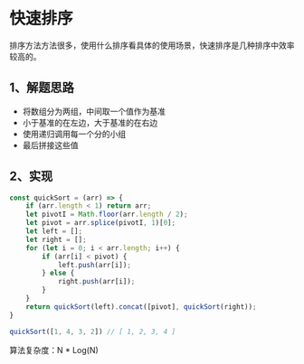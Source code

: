 # 快速排序

排序方法方法很多，使用什么排序看具体的使用场景，快速排序是几种排序中效率较高的。

## 1、解题思路

- 将数组分为两组，中间取一个值作为基准
- 小于基准的在左边，大于基准的在右边
- 使用递归调用每一个分的小组
- 最后拼接这些值

## 2、实现

```js
const quickSort = (arr) => {
    if (arr.length < 1) return arr;
    let pivotI = Math.floor(arr.length / 2);
    let pivot = arr.splice(pivotI, 1)[0];
    let left = [];
    let right = [];
    for (let i = 0; i < arr.length; i++) {
        if (arr[i] < pivot) {
            left.push(arr[i]);
        } else {
            right.push(arr[i]);
        }
    }
    return quickSort(left).concat([pivot], quickSort(right));
}

quickSort([1, 4, 3, 2]) // [ 1, 2, 3, 4 ]
```

算法复杂度：N * Log(N)
